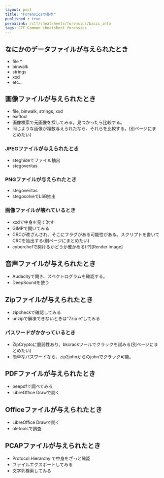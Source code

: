 ```yaml
---
layout: post
title: "Forensicsの基本"
published : true
permalink: /ctf/cheatsheets/forensics/basic_info
tags: CTF Common cheatsheet forensics
---
```

## なにかのデータファイルが与えられたとき
- file *
- binwalk
- strings
- xxd
- etc...

## 画像ファイルが与えられたとき
- file, binwalk, strings, xxd
- exiftool
- 画像検索で元画像を探してみる。見つかったら比較する。
- 同じような画像が複数与えられたなら、それらを比較する。(別ページにまとめたい)

### JPEGファイルが与えられたとき
- steghideでファイル抽出
- stegoveritas

### PNGファイルが与えられたとき
- stegoveritas
- stegosolveでLSB抽出

### 画像ファイルが壊れているとき
- xxdで中身を見て治す
- GIMPで開いてみる
- CRCが改ざんされ、そこにフラグがある可能性がある。スクリプトを書いてCRCを抽出する(別ページにまとめたい)
- cyberchefで開けるかどうか確かめる(!?)[Render image]

## 音声ファイルが与えられたとき
- Audacityで開き、スペクトログラムを確認する。
- DeepSoundを使う

## Zipファイルが与えられたとき
- zipcheckで確認してみる
- unzipで解凍できないときは"7zip e"してみる

### パスワードがかかっているとき
- ZipCryptoに脆弱性あり。bkcrackツールでクラックを試みる(別ページにまとめたい)
- 簡単なパスワードなら、zip2johnからのjohnでクラック可能。

## PDFファイルが与えられたとき
- peepdfで調べてみる
- LibreOffice Drawで開く

## Officeファイルが与えられたとき
- LibreOffice Drawで開く
- oletoolsで調査

## PCAPファイルが与えられたとき
- Protocol Hierarchy で中身をざっと確認
- ファイルエクスポートしてみる
- 文字列検索してみる
